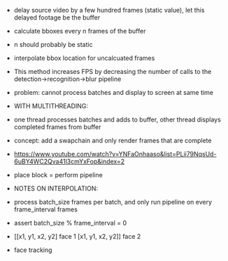 - delay source video by a few hundred frames (static value), let this delayed footage be the buffer
- calculate bboxes every n frames of the buffer
- n should probably be static
- interpolate bbox location for uncalcuated frames 
- This method increases FPS by decreasing the number of calls to the detection->recognition->blur pipeline
- problem: cannot process batches and display to screen at same time

- WITH MULTITHREADING:
- one thread processes batches and adds to buffer, other thread displays completed frames from buffer

- concept: add a swapchain and only render frames that are complete
- https://www.youtube.com/watch?v=YNFaOnhaaso&list=PLii79NqsUd-6uBY4WC2Qva41l3cmYxFop&index=2
- place block = perform pipeline

- NOTES ON INTERPOLATION:
- process batch_size frames per batch, and only run pipeline on every frame_interval frames
- assert batch_size % frame_interval = 0

-   [[x1, y1, x2, y2]   face 1
     [x1, y1, x2, y2]]  face 2


- face tracking